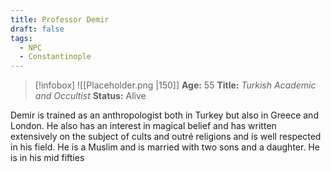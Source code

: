 ```yaml
---
title: Professor Demir
draft: false
tags:
  - NPC
  - Constantinople
---
```

> [!infobox]
> ![[Placeholder.png |150]]
> **Age:** 55
> **Title:** *Turkish Academic and Occultist*
> **Status:** Alive


Demir is trained as an anthropologist both in Turkey but also in Greece and London. He also has an interest in magical belief and has written extensively on the subject of cults and outré religions and is well respected in his field. He is a Muslim and is married with two sons and a daughter. He is in his mid fifties